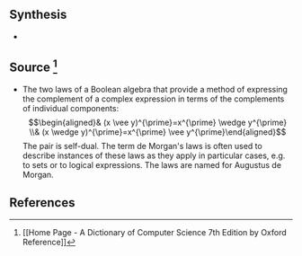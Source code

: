 ## Synthesis
- 
## Source [^1]
- The two laws of a Boolean algebra that provide a method of expressing the complement of a complex expression in terms of the complements of individual components:$$\begin{aligned}& (x \vee y)^{\prime}=x^{\prime} \wedge y^{\prime} \\& (x \wedge y)^{\prime}=x^{\prime} \vee y^{\prime}\end{aligned}$$The pair is self-dual. The term de Morgan's laws is often used to describe instances of these laws as they apply in particular cases, e.g. to sets or to logical expressions. The laws are named for Augustus de Morgan.
## References

[^1]: [[Home Page - A Dictionary of Computer Science 7th Edition by Oxford Reference]]